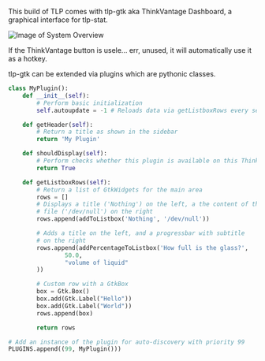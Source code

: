 This build of TLP comes with tlp-gtk aka ThinkVantage Dashboard, a graphical
interface for tlp-stat.

![Image of System Overview](http://i.imgur.com/QBbEaVz.png)

If the ThinkVantage button is usele... err, unused, it will automatically use it as a hotkey.

tlp-gtk can be extended via plugins which are pythonic classes.

```python
class MyPlugin():
    def __init__(self):
        # Perform basic initialization
        self.autoupdate = -1 # Reloads data via getListboxRows every self.autoupdate seconds

    def getHeader(self):
        # Return a title as shown in the sidebar
        return 'My Plugin'

    def shouldDisplay(self):
        # Perform checks whether this plugin is available on this ThinkPad
        return True

    def getListboxRows(self):
        # Return a list of GtkWidgets for the main area
        rows = []
        # Displays a title ('Nothing') on the left, a the content of the
        # file ('/dev/null') on the right
        rows.append(addToListbox('Nothing', '/dev/null'))

        # Adds a title on the left, and a progressbar with subtitle
        # on the right
        rows.append(addPercentageToListbox('How full is the glass?',
                50.0,
                "volume of liquid"
        ))

        # Custom row with a GtkBox
        box = Gtk.Box()
        box.add(Gtk.Label("Hello"))
        box.add(Gtk.Label("World"))
        rows.append(box)

        return rows

# Add an instance of the plugin for auto-discovery with priority 99
PLUGINS.append((99, MyPlugin()))
```
